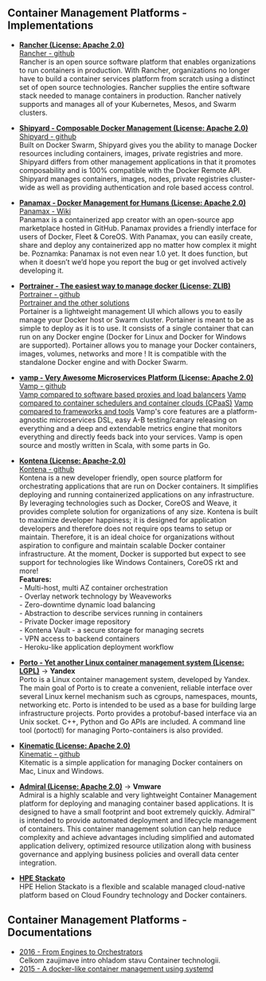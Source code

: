 

## Container Management Platforms - Implementations


- **[Rancher (License: Apache 2.0)](http://rancher.com/rancher/)**  
[Rancher - github](https://github.com/rancher/rancher)  
Rancher is an open source software platform that enables organizations to run containers in production. With Rancher, organizations no longer have to build a container services platform from scratch using a distinct set of open source technologies. Rancher supplies the entire software stack needed to manage containers in production. Rancher natively supports and manages all of your Kubernetes, Mesos, and Swarm clusters.


- **[Shipyard - Composable Docker Management (License: Apache 2.0)](https://shipyard-project.com/)**  
[Shipyard - github](https://github.com/shipyard/shipyard)  
Built on Docker Swarm, Shipyard gives you the ability to manage Docker resources including containers, images, private registries and more.
Shipyard differs from other management applications in that it promotes composability and is 100% compatible with the Docker Remote API. Shipyard manages containers, images, nodes, private registries cluster-wide as well as providing authentication and role based access control.


- **[Panamax - Docker Management for Humans (License: Apache 2.0)](http://panamax.io/)**  
[Panamax - Wiki](https://github.com/CenturyLinkLabs/panamax-ui/wiki)  
Panamax is a containerized app creator with an open-source app marketplace hosted in GitHub. Panamax provides a friendly interface for users of Docker, Fleet & CoreOS. With Panamax, you can easily create, share and deploy any containerized app no matter how complex it might be.
Poznamka: Panamax is not even near 1.0 yet. It does function, but when it doesn’t we’d hope you report the bug or get involved actively developing it. 


- **[Portrainer - The easiest way to manage docker (License: ZLIB)](http://portainer.io/)**  
[Portrainer - github](https://github.com/portainer/portainer)  
[Portrainer and the other solutions](http://portainer.io/portainer-comparison.html)  
Portainer is a lightweight management UI which allows you to easily manage your Docker host or Swarm cluster.
Portainer is meant to be as simple to deploy as it is to use. It consists of a single container that can run on any Docker engine (Docker for Linux and Docker for Windows are supported).
Portainer allows you to manage your Docker containers, images, volumes, networks and more ! It is compatible with the standalone Docker engine and with Docker Swarm.


- **[vamp - Very Awesome Microservices Platform (License: Apache 2.0)](http://vamp.io/)**  
[Vamp - github](https://github.com/magneticio/vamp)  
[Vamp compared to software based proxies and load balancers](http://vamp.io/why-use-vamp/vamp-compared-to/proxies-and-load-balancers/)
[Vamp compared to container schedulers and container clouds (CPaaS)](http://vamp.io/why-use-vamp/vamp-compared-to/paas-and-container-systems/)
[Vamp compared to frameworks and tools](http://vamp.io/why-use-vamp/vamp-compared-to/frameworks-and-tools/)
Vamp's core features are a platform-agnostic microservices DSL, easy A-B testing/canary releasing on everything and a deep and extendable metrics engine that monitors everything and directly feeds back into your services. Vamp is open source and mostly written in Scala, with some parts in Go.


- **[Kontena (License: Apache-2.0)](https://www.kontena.io/)**  
[Kontena - github](https://github.com/kontena/kontena)  
Kontena is a new developer friendly, open source platform for orchestrating applications that are run on Docker containers. It simplifies deploying and running containerized applications on any infrastructure. By leveraging technologies such as Docker, CoreOS and Weave, it provides complete solution for organizations of any size. Kontena is built to maximize developer happiness; it is designed for application developers and therefore does not require ops teams to setup or maintain. Therefore, it is an ideal choice for organizations without aspiration to configure and maintain scalable Docker container infrastructure. At the moment, Docker is supported but expect to see support for technologies like Windows Containers, CoreOS rkt and more!  
**Features:**  
\- Multi-host, multi AZ container orchestration  
\- Overlay network technology by Weaveworks  
\- Zero-downtime dynamic load balancing  
\- Abstraction to describe services running in containers  
\- Private Docker image repository  
\- Kontena Vault - a secure storage for managing secrets  
\- VPN access to backend containers  
\- Heroku-like application deployment workflow  


- **[Porto - Yet another Linux container management system (License: LGPL)](https://github.com/yandex/porto)**  -> **Yandex**  
Porto is a Linux container management system, developed by Yandex. The main goal of Porto is to create a convenient, reliable interface over several Linux kernel mechanism such as cgroups, namespaces, mounts, networking etc. Porto is intended to be used as a base for building large infrastructure projects. Porto provides a protobuf-based interface via an Unix socket. C++, Python and Go APIs are included. A command line tool (portoctl) for managing Porto-containers is also provided.


- **[Kinematic (License: Apache 2.0)](https://kitematic.com/)**  
[Kinematic - github](https://github.com/docker/kitematic)  
Kitematic is a simple application for managing Docker containers on Mac, Linux and Windows.


- **[Admiral (License: Apache 2.0)](https://github.com/vmware/admiral)**  -> **Vmware**  
Admiral is a highly scalable and very lightweight Container Management platform for deploying and managing container based applications. It is designed to have a small footprint and boot extremely quickly. Admiral™ is intended to provide automated deployment and lifecycle management of containers. This container management solution can help reduce complexity and achieve advantages including simplified and automated application delivery, optimized resource utilization along with business governance and applying business policies and overall data center integration.


- **[HPE Stackato](http://www8.hp.com/us/en/cloud/stackato.html)**  
HPE Helion Stackato is a flexible and scalable managed cloud-native platform based on Cloud Foundry technology and Docker containers.


## Container Management Platforms - Documentations

- [2016 - From Engines to Orchestrators](http://slides.com/leecalcote/from-engines-to-orchestrators#/)  
Celkom zaujimave intro ohladom stavu Container technologii.
- [2015 - A docker-like container management using systemd](http://blog.exppad.com/article/a-docker-like-container-management-using-systemd)


